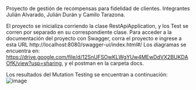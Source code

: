 Proyecto de gestión de recompensas para fidelidad de clientes.
Integrantes Julián Alvarado, Julián Durán y Camilo Tarazona.

El proyecto se inicializa corriendo la clase RestApiApplication, y los Test se corren por separado en su correspondiente clase.
Para acceder a la documentación del proyecto con Swagger, corra el proyecto e ingrese a esta URL http://localhost:8080/swagger-ui/index.html#/
Los diagramas se encuentra en: https://drive.google.com/file/d/12SnUFSOwKLWgYUw4MEwDdVX2BUKDAOfK/view?usp=sharing, y el postman en la carpeta docs.

Los resultados del Mutation Testing se encuentran a continuación:  
![image](https://github.com/Camilotavi/RestAPI/assets/124814705/b97d9f76-71df-4e27-b1f5-ddd4f7af4521)

